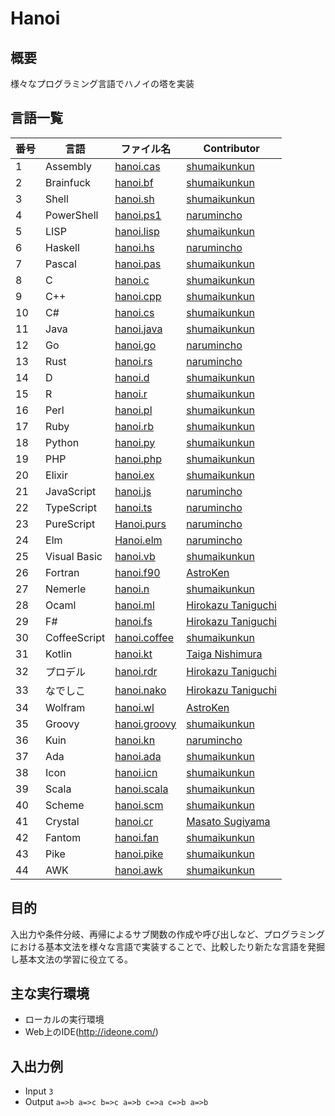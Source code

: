 # Hanoi
## 概要
様々なプログラミング言語でハノイの塔を実装

## 言語一覧
 | 番号 | 言語 | ファイル名 | Contributor |
 | --- | --- | --- | --- |
 | 1 | Assembly | [hanoi.cas](https://github.com/shumaikunkun/Hanoi/blob/master/hanoi.cas) | [shumaikunkun] |
 | 2 | Brainfuck | [hanoi.bf](https://github.com/shumaikunkun/Hanoi/blob/master/hanoi.bf) | [shumaikunkun] |
 | 3 | Shell | [hanoi.sh](https://github.com/shumaikunkun/Hanoi/blob/master/hanoi.sh) | [shumaikunkun] |
 | 4 | PowerShell | [hanoi.ps1](https://github.com/shumaikunkun/Hanoi/blob/master/hanoi.ps1) | [narumincho] |
 | 5 | LISP | [hanoi.lisp](https://github.com/shumaikunkun/Hanoi/blob/master/hanoi.lisp) | [shumaikunkun] |
 | 6 | Haskell | [hanoi.hs](https://github.com/shumaikunkun/Hanoi/blob/master/hanoi.hs) | [narumincho] |
 | 7 | Pascal | [hanoi.pas](https://github.com/shumaikunkun/Hanoi/blob/master/hanoi.pas) | [shumaikunkun] |
 | 8 | C | [hanoi.c](https://github.com/shumaikunkun/Hanoi/blob/master/hanoi.c) | [shumaikunkun] |
 | 9 | C++ | [hanoi.cpp](https://github.com/shumaikunkun/Hanoi/blob/master/hanoi.cpp) | [shumaikunkun] |
 | 10 | C# | [hanoi.cs](https://github.com/shumaikunkun/Hanoi/blob/master/hanoi.cs) | [shumaikunkun] |
 | 11 | Java | [hanoi.java](https://github.com/shumaikunkun/Hanoi/blob/master/hanoi.java) | [shumaikunkun] |
 | 12 | Go | [hanoi.go](https://github.com/shumaikunkun/Hanoi/blob/master/hanoi.go) | [narumincho] |
 | 13 | Rust | [hanoi.rs](https://github.com/shumaikunkun/Hanoi/blob/master/hanoi.rs) | [narumincho] |
 | 14 | D | [hanoi.d](https://github.com/shumaikunkun/Hanoi/blob/master/hanoi.d) | [shumaikunkun] |
 | 15 | R | [hanoi.r](https://github.com/shumaikunkun/Hanoi/blob/master/hanoi.r) | [shumaikunkun] |
 | 16 | Perl | [hanoi.pl](https://github.com/shumaikunkun/Hanoi/blob/master/hanoi.pl) | [shumaikunkun] |
 | 17 | Ruby | [hanoi.rb](https://github.com/shumaikunkun/Hanoi/blob/master/hanoi.rb) | [shumaikunkun] |
 | 18 | Python | [hanoi.py](https://github.com/shumaikunkun/Hanoi/blob/master/hanoi.py) | [shumaikunkun] |
 | 19 | PHP | [hanoi.php](https://github.com/shumaikunkun/Hanoi/blob/master/hanoi.php) | [shumaikunkun] |
 | 20 | Elixir | [hanoi.ex](https://github.com/shumaikunkun/Hanoi/blob/master/hanoi.ex) | [shumaikunkun] |
 | 21 | JavaScript | [hanoi.js](https://github.com/shumaikunkun/Hanoi/blob/master/hanoi.js) | [narumincho] |
 | 22 | TypeScript | [hanoi.ts](https://github.com/shumaikunkun/Hanoi/blob/master/hanoi.ts) | [narumincho] |
 | 23 | PureScript | [Hanoi.purs](https://github.com/shumaikunkun/Hanoi/blob/master/Hanoi.purs) | [narumincho] |
 | 24 | Elm | [Hanoi.elm](https://github.com/shumaikunkun/Hanoi/blob/master/Hanoi.elm) | [narumincho] |
 | 25 | Visual Basic | [hanoi.vb](https://github.com/shumaikunkun/Hanoi/blob/master/hanoi.vb) | [shumaikunkun] |
 | 26 | Fortran | [hanoi.f90](https://github.com/shumaikunkun/Hanoi/blob/master/hanoi.f90)  | [AstroKen] |
 | 27 | Nemerle | [hanoi.n](https://github.com/shumaikunkun/Hanoi/blob/master/hanoi.n) | [shumaikunkun] |
 | 28 | Ocaml | [hanoi.ml](https://github.com/shumaikunkun/Hanoi/blob/master/hanoi.ml) | [Hirokazu Taniguchi] |
 | 29 | F# | [hanoi.fs](https://github.com/shumaikunkun/Hanoi/blob/master/hanoi.fs) | [Hirokazu Taniguchi] |
 | 30 | CoffeeScript | [hanoi.coffee](https://github.com/shumaikunkun/Hanoi/blob/master/hanoi.coffee) | [shumaikunkun] |
 | 31 | Kotlin | [hanoi.kt](https://github.com/shumaikunkun/Hanoi/blob/master/hanoi.kt) | [Taiga Nishimura] |
 | 32 | プロデル | [hanoi.rdr](https://github.com/shumaikunkun/Hanoi/blob/master/hanoi.rdr) | [Hirokazu Taniguchi] |
 | 33 | なでしこ | [hanoi.nako](https://github.com/shumaikunkun/Hanoi/blob/master/hanoi.nako) | [Hirokazu Taniguchi] |
 | 34 | Wolfram | [hanoi.wl](https://github.com/shumaikunkun/Hanoi/blob/master/hanoi.wl)  | [AstroKen] |
 | 35 | Groovy | [hanoi.groovy](https://github.com/shumaikunkun/Hanoi/blob/master/hanoi.groovy) | [shumaikunkun] |
 | 36 | Kuin | [hanoi.kn](https://github.com/shumaikunkun/Hanoi/blob/master/hanoi.kn) | [narumincho] |
 | 37 | Ada | [hanoi.ada](https://github.com/shumaikunkun/Hanoi/blob/master/hanoi.ada) | [shumaikunkun] |
 | 38 | Icon | [hanoi.icn](https://github.com/shumaikunkun/Hanoi/blob/master/hanoi.icn) | [shumaikunkun] |
 | 39 | Scala | [hanoi.scala](https://github.com/shumaikunkun/Hanoi/blob/master/hanoi.scala) | [shumaikunkun] |
 | 40 | Scheme | [hanoi.scm](https://github.com/shumaikunkun/Hanoi/blob/master/hanoi.scm) | [shumaikunkun] |
 | 41 | Crystal | [hanoi.cr](https://github.com/shumaikunkun/Hanoi/blob/master/hanoi.cr) | [Masato Sugiyama] |
 | 42 | Fantom | [hanoi.fan](https://github.com/shumaikunkun/Hanoi/blob/master/hanoi.fan) | [shumaikunkun] |
 | 43 | Pike | [hanoi.pike](https://github.com/shumaikunkun/Hanoi/blob/master/hanoi.pike) | [shumaikunkun] |
 | 44 | AWK | [hanoi.awk](https://github.com/shumaikunkun/Hanoi/blob/master/hanoi.awk) | [shumaikunkun] |


[shumaikunkun]:https://github.com/shumaikunkun
[narumincho]:https://github.com/narumincho
[AstroKen]:https://github.com/AstroKen
[Hirokazu Taniguchi]:https://github.com/Sabanna-Hirokazu
[Taiga Nishimura]:https://github.com/TaigaNatto
[Masato Sugiyama]:https://github.com/smasato

## 目的
入出力や条件分岐、再帰によるサブ関数の作成や呼び出しなど、プログラミングにおける基本文法を様々な言語で実装することで、比較したり新たな言語を発掘し基本文法の学習に役立てる。

## 主な実行環境
+ ローカルの実行環境
+ Web上のIDE(http://ideone.com/)

## 入出力例
+ Input `3`
+ Output `a=>b a=>c b=>c a=>b c=>a c=>b a=>b`
